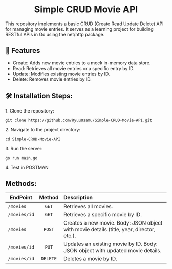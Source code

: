 <h1 align="center" id="title">Simple CRUD Movie API</h1>

<p id="description">This repository implements a basic CRUD (Create Read Update Delete) API for managing movie entries. It serves as a learning project for building RESTful APIs in Go using the net/http package.</p>

  
  
<h2>🧐 Features</h2>

*   Create: Adds new movie entries to a mock in-memory data store.
*   Read: Retrieves all movie entries or a specific entry by ID.
*   Update: Modifies existing movie entries by ID.
*   Delete: Removes movie entries by ID.

<h2>🛠️ Installation Steps:</h2>

<p>1. Clone the repository:</p>

```
git clone https://github.com/RyuuOsamu/Simple-CRUD-Movie-API.git
```

<p>2. Navigate to the project directory:</p>

```
cd Simple-CRUD-Movie-API
```

<p>3. Run the server:</p>

```
go run main.go
```

<p>4. Test in POSTMAN</p>

<h2> Methods:</h2>

| EndPoint      | Method        | Description                                                                             |
| ------------- |:-------------:|:----------------------------------------------------------------------------------------|
| `/movies`     | `GET`        | Retrieves all movies.                                                                    |
| `/movies/id`	| `GET`	       | Retrieves a specific movie by ID.                                                        |
| `/movies`	    | `POST`	     | Creates a new movie. Body: JSON object with movie details (title, year, director, etc.). |
| `/movies/id`	| `PUT`	       | Updates an existing movie by ID. Body: JSON object with updated movie details.           |
| `/movies/id`	| `DELETE`	   | Deletes a movie by ID.                                                                   |
